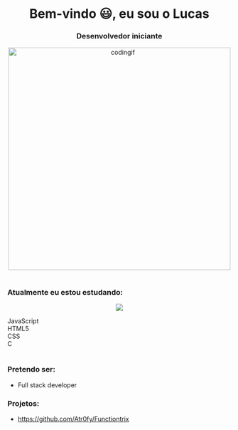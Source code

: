 <h1 align="center">Bem-vindo 😃, eu sou o Lucas</h1>
<h3 align="center">Desenvolvedor iniciante</h3>

<p align="center"><img alt="codingif" width="500" src="https://i.pinimg.com/originals/e4/26/70/e426702edf874b181aced1e2fa5c6cde.gif"></p>
<h1>
<h3 align="left">Atualmente eu estou estudando:</h3>

<p align="center">
  <a href="https://skillicons.dev">
    <img src="https://skillicons.dev/icons?i=js,html,css,c" />
  </a>
</p>

JavaScript <br>
HTML5 <br>
CSS <br>
C <br> 


<h1>
<h3 align="left">Pretendo ser:</h3>

- Full stack developer

<h3 align="left">Projetos:</h3>

- https://github.com/Atr0fy/Functiontrix
